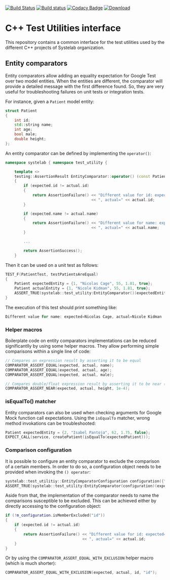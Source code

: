 [![Build Status](https://travis-ci.org/systelab/cpp-test-utilities.svg?branch=master)](https://travis-ci.org/systelab/cpp-test-utilities)
[![Build status](https://ci.appveyor.com/api/projects/status/ykvrsfxjfgm92655?svg=true)](https://ci.appveyor.com/project/systelab/cpp-test-utilities)
[![Codacy Badge](https://api.codacy.com/project/badge/Grade/65e2d8a6618948d2a7174a3d50287caf)](https://www.codacy.com/app/systelab/cpp-test-utilities?utm_source=github.com&amp;utm_medium=referral&amp;utm_content=systelab/cpp-test-utilities&amp;utm_campaign=Badge_Grade)
[![Download](https://api.bintray.com/packages/systelab/conan/TestUtilitiesInterface:systelab/images/download.svg?version=1.0.0:stable) ](https://bintray.com/systelab/conan/TestUtilitiesInterface:systelab/1.0.0:stable/link)

# C++ Test Utilities interface

This repository contains a common interface for the test utilities used by the different C++ projects of Systelab organization.


## Entity comparators

Entity comparators allow adding an equality expectation for Google Test over two model entities. When the entities are different, the comparator will  provide a detailed message with the first difference found. So, they are very useful for troubleshooting failures on unit tests or integration tests.

For instance, given a `Patient` model entity:

```cpp
struct Patient
{
    int id;
    std::string name;
    int age;
    bool male;
    double height;
};
```

An entity comparator can be defined by implementing the `operator()`:

```cpp
namespace systelab { namespace test_utility {

    template <>
    testing::AssertionResult EntityComparator::operator() (const Patient& expected, const Patient& actual) const
    {
        if (expected.id != actual.id)
        {
            return AssertionFailure() << "Different value for id: expected=" << expected.id
                                      << ", actual=" << actual.id;
        }

        if (expected.name != actual.name)
        {
            return AssertionFailure() << "Different value for name: expected=" << expected.name
                                      << ", actual=" << actual.name;
        }

        ...

        return AssertionSuccess();
    }
```

Then it can be used on a unit test as follows:

```cpp
TEST_F(PatientTest, testPatientsAreEqual)
{
    Patient expectedEntity = {1, "Nicolas Cage", 55, 1.81, true};
    Patient actualEntity = {1, "Nicole Kidman", 55, 1.81, true};
    ASSERT_TRUE(systelab::test_utility:EntityComparator()(expectedEntity, actualEntity));
}
```

The execution of this test should print something like:

```cpp
Different value for name: expected=Nicolas Cage, actual=Nicole Kidman
```

### Helper macros

Boilerplate code on entity comparators implementations can be reduced significantlly by using some helper macros. They allow performing simple comparisons within a single line of code:

```cpp
// Compares an expression result by asserting it to be equal
COMPARATOR_ASSERT_EQUAL(expected, actual, name);
COMPARATOR_ASSERT_EQUAL(expected, actual, age); 
COMPARATOR_ASSERT_EQUAL(expected, actual, male);

// Compares double/float expression result by asserting it to be near (using a given tolerance)
COMPARATOR_ASSERT_NEAR(expected, actual, height, 1e-4);                                                   
```

### isEqualTo() matcher

Entity comparators can also be used when checking arguments for Google Mock function call expectations. Using the `isEqualTo` matcher, wrong method invokations can be troubleshooted:

```cpp
Patient expectedEntity = {2, "Isabel Pantoja", 62, 1.75, false};
EXPECT_CALL(service, createPatient(isEqualTo(expectedPatient)));
```

### Comparison configuration

It is possible to configure an entity comparator to exclude the comparison of a certain members. In order to do so, a configuration object needs to be provided when invoking the `() operator`:

```cpp
systelab::test_utilitiy::EntityComparatorConfiguration configuration({"id"});
ASSERT_TRUE(systelab::test_utility:EntityComparator(configuration)(expectedEntity, actualEntity));
```

Aside from that, the implementation of the comparator needs to name the comparisons susceptible to be excluded. This can be achieved either by directly accessing to the configuration object:

```cpp
if (!m_configuration.isMemberExcluded("id"))
{
    if (expected.id != actual.id)
    {
        return AssertionFailure() << "Different value for id: expected=" << expected.id
                                  << ", actual=" << actual.id;
    }
}
```

Or by using the `COMPARATOR_ASSERT_EQUAL_WITH_EXCLUSION` helper macro (which is much shorter):

```cpp
COMPARATOR_ASSERT_EQUAL_WITH_EXCLUSION(expected, actual, id, "id");
```

